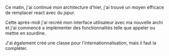 Ce matin, j'ai continué mon architecture d'hier, j'ai trouvé un moyen efficace de remplacer react avec du jspur.

Cette après-midi j'ai recréé mon interface utilisateur avec ma nouvelle archi et j'ai commencé a implémenter des fonctionnalités telle que appeler ou mettre en sourdine.

J'ai également créé une classe pour l'internationnalisation, mais il faut la compléter.